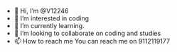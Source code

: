 - 👋 Hi, I’m @V12246
- 👀 I’m interested in coding
- 🌱 I’m currently learning.
- 💞️ I’m looking to collaborate on coding and studies
- 📫 How to reach me You can reach me on 9112119177

<!---
V12246/V12246 is a ✨ special ✨ repository because its `README.md` (this file) appears on your GitHub profile.
You can click the Preview link to take a look at your changes.
--->
